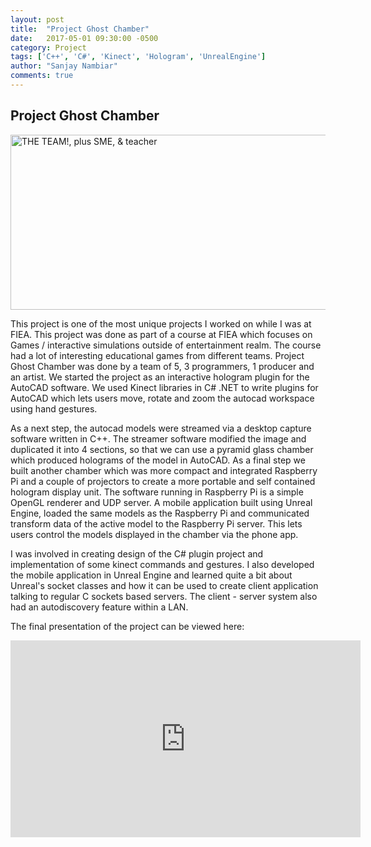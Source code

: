 ```yaml
---
layout: post
title:  "Project Ghost Chamber"
date:   2017-05-01 09:30:00 -0500
category: Project
tags: ['C++', 'C#', 'Kinect', 'Hologram', 'UnrealEngine']
author: "Sanjay Nambiar"
comments: true
---
```


## Project Ghost Chamber

<div class='embed-container'>
	<img src="https://c1.staticflickr.com/5/4166/34333290035_59bb29de1f_z.jpg" width="560" height="280" alt="THE TEAM!, plus SME, &amp; teacher">
</div>

This project is one of the most unique projects I worked on while I was at FIEA. This project was done as
part of a course at FIEA which focuses on Games / interactive simulations outside of entertainment realm.
The course had a lot of interesting educational games from different teams. Project Ghost Chamber was done
by a team of 5, 3 programmers, 1 producer and an artist. We started the project as an interactive hologram
plugin for the AutoCAD software. We used Kinect libraries in C# .NET to write plugins for AutoCAD which lets
users move, rotate and zoom the autocad workspace using hand gestures.

As a next step, the autocad models were streamed via a desktop capture software written in C++. The streamer
software modified the image and duplicated it into 4 sections, so that we can use a pyramid glass chamber which
produced holograms of the model in AutoCAD. As a final step we built another chamber which was more compact
and integrated Raspberry Pi and a couple of projectors to create a more portable and self contained hologram
display unit. The software running in Raspberry Pi is a simple OpenGL renderer and UDP server. A mobile application
built using Unreal Engine, loaded the same models as the Raspberry Pi and communicated transform data of the active
model to the Raspberry Pi server. This lets users control the models displayed in the chamber via the phone app.

I was involved in creating design of the C# plugin project and implementation of some kinect commands and gestures. I
also developed the mobile application in Unreal Engine and learned quite a bit about Unreal's socket classes and how
it can be used to create client application talking to regular C sockets based servers. The client - server system also
had an autodiscovery feature within a LAN.

The final presentation of the project can be viewed here:
<div class='embed-container'>
	<iframe width="560" height="315" src="https://www.youtube.com/embed/MxiuaFEt_Mc?start=5048" frameborder="0" allowfullscreen></iframe>
</div>

